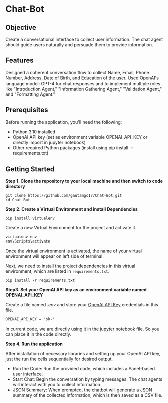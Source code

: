 # Chat-Bot

## Objective
Create a conversational interface to collect user information. The chat agent should guide users naturally and persuade them to provide information.

## Features
Designed a coherent conversation flow to collect Name, Email, Phone Number, Address, Date of Birth, and Education of the user. Used OpenAI's language model: GPT-4 for chat responses and to implement multiple roles like "Introduction Agent," "Information Gathering Agent," "Validation Agent," and "Formatting Agent."

## Prerequisites
Before running the application, you'll need the following:

- Python 3.10 installed
- OpenAI API key (set as environment variable OPENAI_API_KEY or directly import in jupyter notebook)
- Other required Python packages (install using pip install -r requirements.txt)


## Getting Started

**Step 1. Clone the repository to your local machine and then switch to code directory**

```
git clone https://github.com/gautamgc17/Chat-Bot.git 
cd Chat-Bot
```

**Step 2. Create a Virtual Environment and install Dependencies**

```
pip install virtualenv
```

Create a new Virtual Environment for the project and activate it.

```
virtualenv env
env\Scripts\activate
```
Once the virtual environment is activated, the name of your virtual environment will appear on left side of terminal.

Next, we need to install the project dependencies in this virtual environment, which are listed in `requirements.txt`.

```
pip install -r requirements.txt
```

**Step3. Set your OpenAI API key as an environment variable named OPENAI_API_KEY**

Create a file named _.env_ and store your [OpenAI API Key](https://platform.openai.com/account/api-keys) credentials in this file.

```
OPENAI_API_KEY = 'sk-'
```
In current code, we are directly using it in the jupyter notebook file. So you can place it in the code directly.


**Step 4. Run the application**

After installation of necessary libraries and setting up your OpenAI API key, just the run the cells sequentially for desired output.

 - Run the Code: Run the provided code, which includes a Panel-based user interface.
 - Start Chat: Begin the conversation by typing messages. The chat agents will interact with you to collect information.
 - JSON Summary: When prompted, the chatbot will generate a JSON summary of the collected information, which is then saved as a CSV file.
